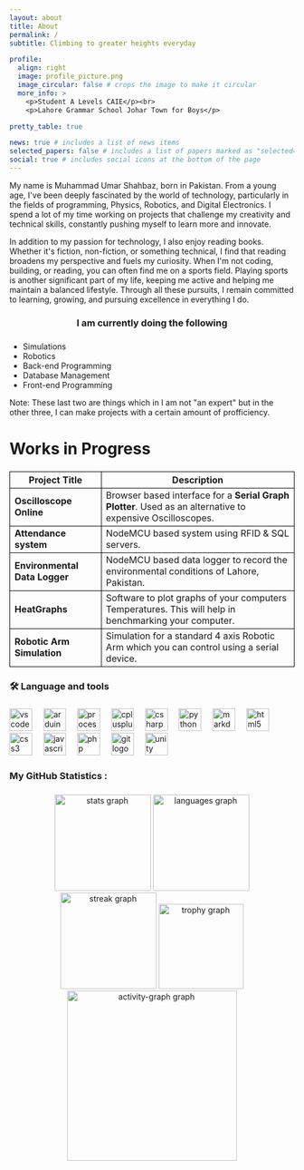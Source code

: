 ```yaml
---
layout: about
title: About
permalink: /
subtitle: Climbing to greater heights everyday

profile:
  align: right
  image: profile_picture.png
  image_circular: false # crops the image to make it circular
  more_info: >
    <p>Student A Levels CAIE</p><br>
    <p>Lahore Grammar School Johar Town for Boys</p>

pretty_table: true

news: true # includes a list of news items
selected_papers: false # includes a list of papers marked as "selected={true}"
social: true # includes social icons at the bottom of the page
---
```


<style>
th, td {
  border:1px solid black;
}
</style>

My name is Muhammad Umar Shahbaz, born in Pakistan. From a young age, I've been deeply fascinated by the world of technology, particularly in the fields of programming, Physics, Robotics, and Digital Electronics. I spend a lot of my time working on projects that challenge my creativity and technical skills, constantly pushing myself to learn more and innovate.

In addition to my passion for technology, I also enjoy reading books. Whether it's fiction, non-fiction, or something technical, I find that reading broadens my perspective and fuels my curiosity. When I'm not coding, building, or reading, you can often find me on a sports field. Playing sports is another significant part of my life, keeping me active and helping me maintain a balanced lifestyle. Through all these pursuits, I remain committed to learning, growing, and pursuing excellence in everything I do.

###

<h3 align="center">I am currently doing the following</h3>

###

- Simulations
- Robotics
- Back-end Programming
- Database Management
- Front-end Programming

Note: These last two are things which in I am not "an expert" but in the other three, I can make projects with a certain amount of profficiency.

###

<h1 align="left">Works in Progress</h1>

###

| Project Title                 | Description                                                                                                |
| ----------------------------- | ---------------------------------------------------------------------------------------------------------- |
| **Oscilloscope Online**       | Browser based interface for a **Serial Graph Plotter**. Used as an alternative to expensive Oscilloscopes. |
| **Attendance system**         | NodeMCU based system using RFID & SQL servers.                                                             |
| **Environmental Data Logger** | NodeMCU based data logger to record the environmental conditions of Lahore, Pakistan.                      |
| **HeatGraphs**                | Software to plot graphs of your computers Temperatures. This will help in benchmarking your computer.      |
| **Robotic Arm Simulation**    | Simulation for a standard 4 axis Robotic Arm which you can control using a serial device.                  |

###

<h3 align="left">🛠 Language and tools</h3>

###

<div align="left">
  <img src="https://cdn.jsdelivr.net/gh/devicons/devicon/icons/vscode/vscode-original.svg" height="40" alt="vscode logo"  />
  <img width="12" />
  <img src="https://cdn.jsdelivr.net/gh/devicons/devicon/icons/arduino/arduino-original.svg" height="40" alt="arduino logo"  />
  <img width="12" />
  <img src="https://skillicons.dev/icons?i=processing" height="40" alt="processing logo"  />
  <img width="12" />
  <img src="https://cdn.jsdelivr.net/gh/devicons/devicon/icons/cplusplus/cplusplus-original.svg" height="40" alt="cplusplus logo"  />
  <img width="12" />
  <img src="https://cdn.jsdelivr.net/gh/devicons/devicon/icons/csharp/csharp-original.svg" height="40" alt="csharp logo"  />
  <img width="12" />
  <img src="https://cdn.jsdelivr.net/gh/devicons/devicon/icons/python/python-original.svg" height="40" alt="python logo"  />
  <img width="12" />
  <img src="https://cdn.jsdelivr.net/gh/devicons/devicon/icons/markdown/markdown-original.svg" height="40" alt="markdown logo"  />
  <img width="12" />
  <img src="https://cdn.jsdelivr.net/gh/devicons/devicon/icons/html5/html5-original.svg" height="40" alt="html5 logo"  />
  <img width="12" />
  <img src="https://cdn.jsdelivr.net/gh/devicons/devicon/icons/css3/css3-original.svg" height="40" alt="css3 logo"  />
  <img width="12" />
  <img src="https://cdn.jsdelivr.net/gh/devicons/devicon/icons/javascript/javascript-original.svg" height="40" alt="javascript logo"  />
  <img width="12" />
  <img src="https://cdn.jsdelivr.net/gh/devicons/devicon/icons/php/php-original.svg" height="40" alt="php logo"  />
  <img width="12" />
  <img src="https://cdn.jsdelivr.net/gh/devicons/devicon/icons/git/git-original.svg" height="40" alt="git logo"  />
  <img width="12" />
  <img src="https://cdn.jsdelivr.net/gh/devicons/devicon/icons/unity/unity-original.svg" height="40" alt="unity logo"  />
</div>

###

<h3 align="left">   My GitHub Statistics :</h3>

###

<div align="center">
  <img src="https://github-readme-stats.vercel.app/api?username=KingHowler&hide_title=false&hide_rank=false&rank_icon=percentile&show_icons=true&include_all_commits=true&count_private=true&disable_animations=false&theme=dark&locale=en&hide_border=false&order=1" height="170" alt="stats graph"  />
  <img src="https://github-readme-stats.vercel.app/api/top-langs?username=KingHowler&size_weight=0.4&count_weight=0.6&locale=en&hide_title=false&layout=compact&card_width=320&langs_count=8&exclude_repo=kinghowler.github.io&theme=dark&hide_border=false&order=2" height="170" alt="languages graph"  />
  <img src="https://streak-stats.demolab.com?user=KingHowler&locale=en&mode=daily&theme=dark&hide_border=false&border_radius=5&order=3" height="170" alt="streak graph"  />
  <img src="https://github-profile-trophy.vercel.app?username=KingHowler&theme=darkhub&column=-1&row=1&margin-w=8&margin-h=8&no-bg=false&no-frame=false&order=4" height="150" alt="trophy graph"  />
  <img src="https://github-readme-activity-graph.vercel.app/graph?username=KingHowler&radius=16&theme=react&area=true&order=5" height="300" alt="activity-graph graph"  />
</div>
